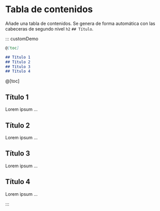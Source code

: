 <!-- markdownlint-disable MD031-->

# Tabla de contenidos

Añade una tabla de contenidos. Se genera de forma automática con las cabeceras de segundo nivel `h2` `## Título`.

::: customDemo

```markdown
@[toc]

## Título 1
## Título 2
## Título 3
## Título 4
```

@[toc]

## Título 1

Lorem ipsum ...

## Título 2

Lorem ipsum ...

## Título 3

Lorem ipsum ...

## Título 4

Lorem ipsum ...

:::
